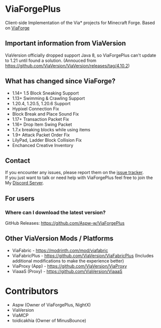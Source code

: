 # ViaForgePlus
Client-side Implementation of the Via* projects for Minecraft Forge.
Based on
[ViaForge](https://github.com/ViaVersion/ViaForge)

## Important information from ViaVersion
ViaVersion officially dropped support Java 8, so ViaForgePlus can't update to 1.21 until found a solution.
(Annouced from https://github.com/ViaVersion/ViaVersion/releases/tag/4.10.2)

## What has changed since ViaForge?
- 1.14+ 1.5 Block Sneaking Support
- 1.13+ Swimming & Crawling Support
- 1.20.4, 1.20.5, 1.20.6 Support
- Hypixel Connection Fix
- Block Break and Place Sound Fix
- 1.17+ Transaction Packet Fix
- 1.16+ Drop Item Swing Packet
- 1.7.x breaking blocks while using items
- 1.9+ Attack Packet Order Fix
- LilyPad, Ladder Block Collision Fix
- Enchanced Creative Inventory

## Contact
If you encounter any issues, please report them on the
[issue tracker](https://github.com/Aspw-w/ViaForgePlus/issues).  
If you just want to talk or need help with ViaForgePlus feel free to join the My
[Discord Server](https://discord.gg/SGBccUXFKZ).

## For users
### Where can I download the latest version?
GitHub Releases: https://github.com/Aspw-w/ViaForgePlus

## Other ViaVersion Mods / Platforms
- ViaFabric - https://modrinth.com/mod/viafabric
- ViaFabricPlus - https://github.com/ViaVersion/ViaFabricPlus (Includes additional modifications to make the experience better)
- ViaProxy (App) - https://github.com/ViaVersion/ViaProxy
- ViaaaS (Proxy) - https://github.com/ViaVersion/ViaaaS

# Contributors
- Aspw (Owner of ViaForgePlus, NightX)
- ViaVersion
- ViaMCP
- toidicakhia (Owner of MinusBounce)
